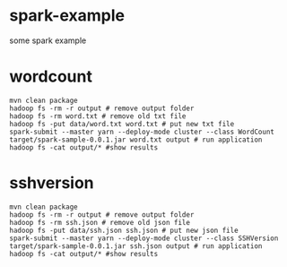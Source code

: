 # spark-example
some spark example

wordcount
===

	mvn clean package
	hadoop fs -rm -r output # remove output folder
	hadoop fs -rm word.txt # remove old txt file
	hadoop fs -put data/word.txt word.txt # put new txt file
	spark-submit --master yarn --deploy-mode cluster --class WordCount target/spark-sample-0.0.1.jar word.txt output # run application
	hadoop fs -cat output/* #show results


sshversion
===
	
	mvn clean package
	hadoop fs -rm -r output # remove output folder
	hadoop fs -rm ssh.json # remove old json file
	hadoop fs -put data/ssh.json ssh.json # put new json file
	spark-submit --master yarn --deploy-mode cluster --class SSHVersion target/spark-sample-0.0.1.jar ssh.json output # run application
	hadoop fs -cat output/* #show results